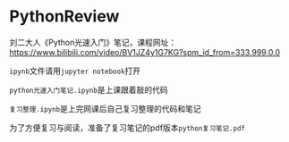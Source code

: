 # PythonReview
刘二大人《Python光速入门》笔记，课程网址：https://www.bilibili.com/video/BV1JZ4y1G7KG?spm_id_from=333.999.0.0

`ipynb`文件请用`jupyter notebook`打开

`python光速入门笔记.ipynb`是上课跟着敲的代码

`复习整理.ipynb`是上完网课后自己复习整理的代码和笔记

为了方便复习与阅读，准备了复习笔记的pdf版本`python复习笔记.pdf`
